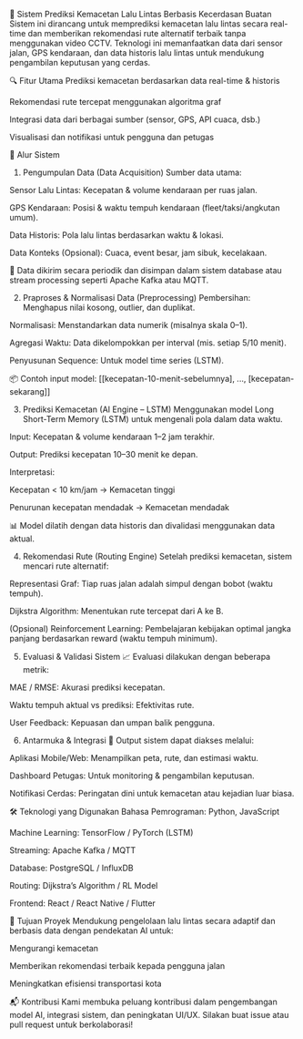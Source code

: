 🚦 Sistem Prediksi Kemacetan Lalu Lintas Berbasis Kecerdasan Buatan
Sistem ini dirancang untuk memprediksi kemacetan lalu lintas secara real-time dan memberikan rekomendasi rute alternatif terbaik tanpa menggunakan video CCTV. Teknologi ini memanfaatkan data dari sensor jalan, GPS kendaraan, dan data historis lalu lintas untuk mendukung pengambilan keputusan yang cerdas.

🔍 Fitur Utama
Prediksi kemacetan berdasarkan data real-time & historis

Rekomendasi rute tercepat menggunakan algoritma graf

Integrasi data dari berbagai sumber (sensor, GPS, API cuaca, dsb.)

Visualisasi dan notifikasi untuk pengguna dan petugas

🧭 Alur Sistem
1. Pengumpulan Data (Data Acquisition)
Sumber data utama:

Sensor Lalu Lintas: Kecepatan & volume kendaraan per ruas jalan.

GPS Kendaraan: Posisi & waktu tempuh kendaraan (fleet/taksi/angkutan umum).

Data Historis: Pola lalu lintas berdasarkan waktu & lokasi.

Data Konteks (Opsional): Cuaca, event besar, jam sibuk, kecelakaan.

📡 Data dikirim secara periodik dan disimpan dalam sistem database atau stream processing seperti Apache Kafka atau MQTT.

2. Praproses & Normalisasi Data (Preprocessing)
Pembersihan: Menghapus nilai kosong, outlier, dan duplikat.

Normalisasi: Menstandarkan data numerik (misalnya skala 0–1).

Agregasi Waktu: Data dikelompokkan per interval (mis. setiap 5/10 menit).

Penyusunan Sequence: Untuk model time series (LSTM).

📦 Contoh input model:
[[kecepatan-10-menit-sebelumnya], ..., [kecepatan-sekarang]]

3. Prediksi Kemacetan (AI Engine – LSTM)
Menggunakan model Long Short-Term Memory (LSTM) untuk mengenali pola dalam data waktu.

Input: Kecepatan & volume kendaraan 1–2 jam terakhir.

Output: Prediksi kecepatan 10–30 menit ke depan.

Interpretasi:

Kecepatan < 10 km/jam → Kemacetan tinggi

Penurunan kecepatan mendadak → Kemacetan mendadak

📊 Model dilatih dengan data historis dan divalidasi menggunakan data aktual.

4. Rekomendasi Rute (Routing Engine)
Setelah prediksi kemacetan, sistem mencari rute alternatif:

Representasi Graf: Tiap ruas jalan adalah simpul dengan bobot (waktu tempuh).

Dijkstra Algorithm: Menentukan rute tercepat dari A ke B.

(Opsional) Reinforcement Learning: Pembelajaran kebijakan optimal jangka panjang berdasarkan reward (waktu tempuh minimum).

5. Evaluasi & Validasi Sistem
📈 Evaluasi dilakukan dengan beberapa metrik:

MAE / RMSE: Akurasi prediksi kecepatan.

Waktu tempuh aktual vs prediksi: Efektivitas rute.

User Feedback: Kepuasan dan umpan balik pengguna.

6. Antarmuka & Integrasi
🔌 Output sistem dapat diakses melalui:

Aplikasi Mobile/Web: Menampilkan peta, rute, dan estimasi waktu.

Dashboard Petugas: Untuk monitoring & pengambilan keputusan.

Notifikasi Cerdas: Peringatan dini untuk kemacetan atau kejadian luar biasa.

🛠️ Teknologi yang Digunakan
Bahasa Pemrograman: Python, JavaScript

Machine Learning: TensorFlow / PyTorch (LSTM)

Streaming: Apache Kafka / MQTT

Database: PostgreSQL / InfluxDB

Routing: Dijkstra’s Algorithm / RL Model

Frontend: React / React Native / Flutter

📌 Tujuan Proyek
Mendukung pengelolaan lalu lintas secara adaptif dan berbasis data dengan pendekatan AI untuk:

Mengurangi kemacetan

Memberikan rekomendasi terbaik kepada pengguna jalan

Meningkatkan efisiensi transportasi kota

📬 Kontribusi
Kami membuka peluang kontribusi dalam pengembangan model AI, integrasi sistem, dan peningkatan UI/UX. Silakan buat issue atau pull request untuk berkolaborasi!
